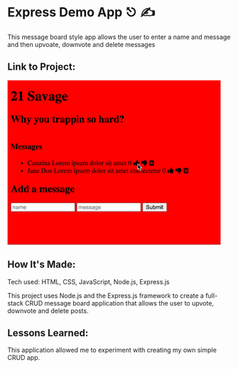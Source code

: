 # Express Demo App ⎋ ✍

This message board style app allows the user to enter a name and message and then upvoate, downvote and delete messages

## Link to Project: 

![Savage Demo GIF](https://github.com/cat-goncalves/savage-demo/blob/main/public/savage-demo.gif?raw=true)

## How It's Made:
Tech used: HTML, CSS, JavaScript, Node.js, Express.js

This project uses Node.js and the Express.js framework to create a full-stack CRUD message board  application that allows the user to upvote, downvote and delete posts.


## Lessons Learned:
This application allowed me to experiment with creating my own simple CRUD app.